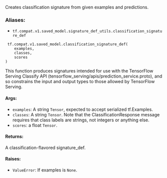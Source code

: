 
Creates classification signature from given examples and predictions.
### Aliases:
- `tf.compat.v1.saved_model.signature_def_utils.classification_signature_def`

```
 tf.compat.v1.saved_model.classification_signature_def(
    examples,
    classes,
    scores
)
```

This function produces signatures intended for use with the TensorFlow Serving Classify API (tensorflow_serving/apis/prediction_service.proto), and so constrains the input and output types to those allowed by TensorFlow Serving.
#### Args:
- `examples`: A string `Tensor`, expected to accept serialized tf.Examples.
- `classes`: A string `Tensor`. Note that the ClassificationResponse message requires that class labels are strings, not integers or anything else.
- `scores`: a float `Tensor`.
#### Returns:

A classification-flavored signature_def.
#### Raises:
- `ValueError`: If examples is `None`.
